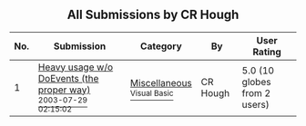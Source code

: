 ﻿<div align="center">

## All Submissions by CR Hough

</div>

No.  | Submission | Category | By   | User Rating
---- | ---------- | -------- | ---- | -----------
1 | [Heavy usage w/o DoEvents \(the proper way\)<br /><sup>2003-07-29 02:15:02</sup>](https://github.com/Planet-Source-Code/cr-hough-heavy-usage-w-o-doevents-the-proper-way__1-47177) | [Miscellaneous<br /><sup>Visual Basic</sup>](../ByCategory/miscellaneous__1-1.md) | CR Hough | 5.0 (10 globes from 2 users)

